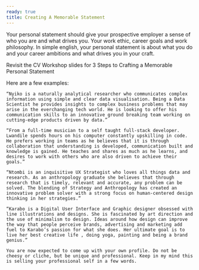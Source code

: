 ```yaml
---
ready: true
title: Creating A Memorable Statement
---
```



Your personal statement should give your prospective employer a sense of who you are and what drives you. Your work ethic, career goals and work philosophy. In simple english, your personal statement is about what you do and your career ambitions and what drives you in your craft.

Revisit the CV Workshop slides for 3 Steps to Crafting a Memorable Personal Statement

Here are a few examples:

```
“Nyiko is a naturally analytical researcher who communicates complex information using simple and clear data visualisation. Being a Data Scientist he provides insights to complex business problems that may arise in the everchanging tech world. He is looking to offer his communication skills to an innovative ground breaking team working on cutting-edge products driven by data.”
```

```
“From a full-time musician to a self taught full-stack developer. Lwandile spends hours on his computer constantly upskilling in code. He prefers working in teams as he believes that it is through collaboration that understanding is developed, communication built and knowledge is gained. He teaches and shares as much as he learns, and desires to work with others who are also driven to achieve their goals.”
```

```
“Ntombi is an inquisitive UX Strategist who loves all things data and research. As an anthropology graduate she believes that through research that is timely, relevant and accurate, any problem can be solved. The blending of Strategy and Anthropology has created an innovative problem solver with a strong focus on human-centered design thinking in her strategies.”
```
```
“Karabo is a Digital User Interface and Graphic designer obsessed with line illustrations and designs. She is fascinated by art direction and the use of minimalism to design. Ideas around how design can improve the way that people perceive brands, advertising and marketing add fuel to Karabo’s passion for what she does. Her ultimate goal is to live her best creative life , doing yoga, painting and being a brand genius.”
```
```
You are now expected to come up with your own profile. Do not be cheesy or cliche, but be unique and professional. Keep in my mind this is selling your professional self in a few words. 
```

